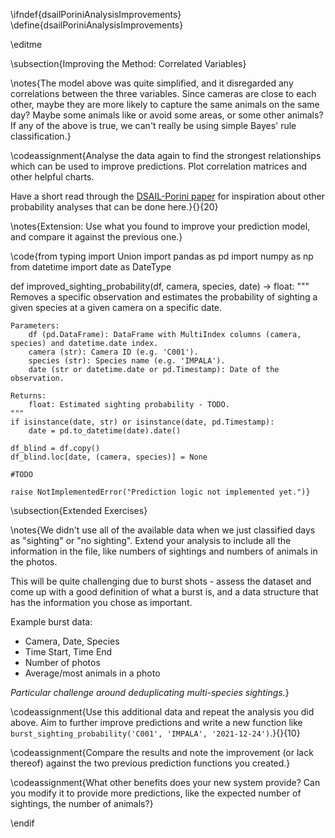 \ifndef{dsailPoriniAnalysisImprovements}
\define{dsailPoriniAnalysisImprovements}

\editme

\subsection{Improving the Method: Correlated Variables}

\notes{The model above was quite simplified, and it disregarded any correlations between the three variables. Since cameras are close to each other, maybe they are more likely to capture the same animals on the same day? Maybe some animals like or avoid some areas, or some other animals? If any of the above is true, we can't really be using simple Bayes' rule classification.}

\codeassignment{Analyse the data again to find the strongest relationships which can be used to improve predictions. Plot correlation matrices and other helpful charts.

Have a short read through the [DSAIL-Porini paper](https://www.sciencedirect.com/science/article/pii/S2352340922010666) for inspiration about other probability analyses that can be done here.}{}{20}

\notes{Extension: Use what you found to improve your prediction model, and compare it against the previous one.}

\code{from typing import Union
import pandas as pd
import numpy as np
from datetime import date as DateType

def improved_sighting_probability(df, camera, species, date) -> float:
    """
    Removes a specific observation and estimates the probability of sighting
    a given species at a given camera on a specific date.

    Parameters:
        df (pd.DataFrame): DataFrame with MultiIndex columns (camera, species) and datetime.date index.
        camera (str): Camera ID (e.g. 'C001').
        species (str): Species name (e.g. 'IMPALA').
        date (str or datetime.date or pd.Timestamp): Date of the observation.

    Returns:
        float: Estimated sighting probability - TODO.
    """
    if isinstance(date, str) or isinstance(date, pd.Timestamp):
        date = pd.to_datetime(date).date()

    df_blind = df.copy()
    df_blind.loc[date, (camera, species)] = None

    #TODO

    raise NotImplementedError("Prediction logic not implemented yet.")}


\subsection{Extended Exercises}

\notes{We didn't use all of the available data when we just classified days as "sighting" or "no sighting". Extend your analysis to include all the information in the file, like numbers of sightings and numbers of animals in the photos.

This will be quite challenging due to burst shots - assess the dataset and come up with a good definition of what a burst is, and a data structure that has the information you chose as important.

Example burst data:
- Camera, Date, Species
- Time Start, Time End
- Number of photos
- Average/most animals in a photo

*Particular challenge around deduplicating multi-species sightings.*}


\codeassignment{Use this additional data and repeat the analysis you did above. Aim to further improve predictions and write a new function like `burst_sighting_probability('C001', 'IMPALA', '2021-12-24')`.}{}{10}

\codeassignment{Compare the results and note the improvement (or lack thereof) against the two previous prediction functions you created.}

\codeassignment{What other benefits does your new system provide? Can you modify it to provide more predictions, like the expected number of sightings, the number of animals?}

\endif

